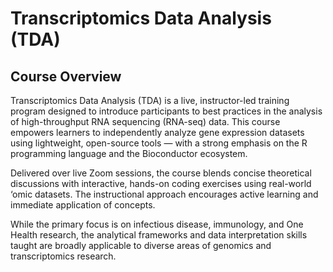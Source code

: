 # Transcriptomics Data Analysis (TDA)

## Course Overview
Transcriptomics Data Analysis (TDA) is a live, instructor-led training program designed to introduce participants to best practices in the analysis of high-throughput RNA sequencing (RNA-seq) data. This course empowers learners to independently analyze gene expression datasets using lightweight, open-source tools — with a strong emphasis on the R programming language and the Bioconductor ecosystem.

Delivered over live Zoom sessions, the course blends concise theoretical discussions with interactive, hands-on coding exercises using real-world ‘omic datasets. The instructional approach encourages active learning and immediate application of concepts.

While the primary focus is on infectious disease, immunology, and One Health research, the analytical frameworks and data interpretation skills taught are broadly applicable to diverse areas of genomics and transcriptomics research.
